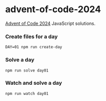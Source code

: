 # advent-of-code-2024
[Advent of Code 2024](https://adventofcode.com/2024) JavaScript solutions.

### Create files for a day
```console
DAY=01 npm run create-day
```

### Solve a day
```console
npm run solve day01
```

### Watch and solve a day
```console
npm run watch day01
```
